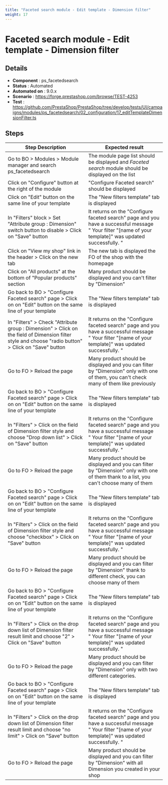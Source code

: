 ```yaml
---
title: "Faceted search module - Edit template - Dimension filter"
weight: 17
---
```


# Faceted search module - Edit template - Dimension filter
## Details
* **Component** : ps_facetedsearch
* **Status** : Automated
* **Automated on** : 9.0.x
* **Scenario** : https://forge.prestashop.com/browse/TEST-4253
* **Test** : https://github.com/PrestaShop/PrestaShop/tree/develop/tests/UI/campaigns/modules/ps_facetedsearch/02_configuration/17_editTemplateDimensionFilter.ts

## Steps
| Step Description | Expected result |
| ----- | ----- |
| Go to BO > Modules > Module manager and search ps_facetedsearch | The module page list should be displayed and *Faceted search* module should be displayed on the list |
| Click on "Configure" button at the right of the module | "Configure Faceted search" should be displayed |
| Click on "Edit" button on the same line of your template | The "New filters template" tab is displayed |
| In "Filters" block > Set "Attribute group : Dimension" switch button to disable > Click on "Save" button | It returns on the "Configure faceted search" page and you have a successful message " Your filter "[name of your template]" was updated successfully. " |
| Click on "View my shop" link in the header > Click on the new tab | The new tab is displayed the FO of the shop with the homepage |
| Click on "All products" at the bottom of "Popular products" section | Many product should be displayed and you can't filter by "Dimension" |
| Go back to BO > "Configure Faceted search" page > Click on on "Edit" button on the same line of your template | The "New filters template" tab is displayed |
| In "Filters" > Check "Attribute group : Dimension" > Click on the field of Dimension filter style and choose "radio button" > Click on "Save" button | It returns on the "Configure faceted search" page and you have a successful message " Your filter "[name of your template]" was updated successfully. " |
| Go to FO > Reload the page | Many product should be displayed and you can filter by "Dimension" only with one of them, you can't check many of them like previously |
| Go back to BO > "Configure Faceted search" page > Click on on "Edit" button on the same line of your template | The "New filters template" tab is displayed |
| In "Filters" > Click on the field of Dimension filter style and choose "Drop down list" > Click on "Save" button | It returns on the "Configure faceted search" page and you have a successful message " Your filter "[name of your template]" was updated successfully. " |
| Go to FO > Reload the page | Many product should be displayed and you can filter by "Dimension" only with one of them thank to a list, you can't choose many of them |
| Go back to BO > "Configure Faceted search" page > Click on on "Edit" button on the same line of your template | The "New filters template" tab is displayed |
| In "Filters" > Click on the field of Dimension filter style and choose "checkbox" > Click on "Save" button | It returns on the "Configure faceted search" page and you have a successful message " Your filter "[name of your template]" was updated successfully. " |
| Go to FO > Reload the page | Many product should be displayed and you can filter by "Dimension" thank to different check, you can choose many of them |
| Go back to BO > "Configure Faceted search" page > Click on on "Edit" button on the same line of your template | The "New filters template" tab is displayed |
| In "Filters" > Click on the drop down list of Dimension filter result limit and choose "2" > Click on "Save" button | It returns on the "Configure faceted search" page and you have a successful message " Your filter "[name of your template]" was updated successfully. " |
| Go to FO > Reload the page | Many product should be displayed and you can filter by "Dimension" only with two different categories. |
| Go back to BO > "Configure Faceted search" page > Click on on "Edit" button on the same line of your template | The "New filters template" tab is displayed |
| In "Filters" > Click on the drop down list of Dimension filter result limit and choose "no limit" > Click on "Save" button | It returns on the "Configure faceted search" page and you have a successful message " Your filter "[name of your template]" was updated successfully. " |
| Go to FO > Reload the page | Many product should be displayed and you can filter by "Dimension" with all Dimension you created in your shop |
